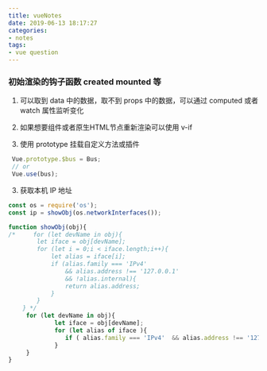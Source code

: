 ```yaml
---
title: vueNotes
date: 2019-06-13 18:17:27
categories: 
- notes
tags:
- vue question
---
```


###  初始渲染的钩子函数 created  mounted 等

1. 可以取到 data 中的数据，取不到 props 中的数据，可以通过 computed 或者 watch 属性监听变化

2. 如果想要组件或者原生HTML节点重新渲染可以使用 v-if

3. 使用 prototype 挂载自定义方法或插件
```javascript
 Vue.prototype.$bus = Bus; 
 // or
 Vue.use(bus);
```
3.  获取本机 IP 地址
```javascript
const os = require('os');
const ip = showObj(os.networkInterfaces());

function showObj(obj){
/*     for (let devName in obj){
        let iface = obj[devName];
        for (let i = 0;i < iface.length;i++){
            let alias = iface[i];
            if (alias.family === 'IPv4' 
                && alias.address !== '127.0.0.1' 
                && !alias.internal){
                return alias.address;
            }
        }
    } */
     for (let devName in obj){
             let iface = obj[devName];
             for (let alias of iface ){
                if ( alias.family === 'IPv4'  && alias.address !== '127.0.0.1'  && !alias.internal) return alias.address;
             }
     }
}
```